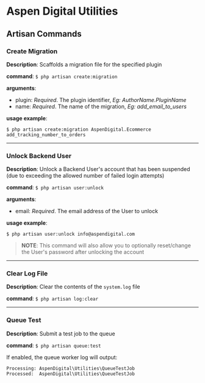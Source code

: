 # Aspen Digital Utilities

## Artisan Commands

### Create Migration

**Description**: Scaffolds a migration file for the specified plugin

**command**: `$ php artisan create:migration`

**arguments**:
 - plugin: *Required*. The plugin identifier, *Eg: AuthorName.PluginName*
 - name: *Required*. The name of the migration, *Eg: add_email_to_users*

**usage example**:

`$ php artisan create:migration AspenDigital.Ecommerce add_tracking_number_to_orders`

---
### Unlock Backend User

**Description**: Unlock a Backend User's account that has been suspended (due to exceeding the allowed number of failed login attempts)

**command**: `$ php artisan user:unlock`

**arguments**:
 - email: *Required*. The email address of the User to unlock

**usage example**:

`$ php artisan user:unlock info@aspendigital.com`

> **NOTE**: This command will also allow you to optionally reset/change the User's password after unlocking the account

---
### Clear Log File

**Description**: Clear the contents of the `system.log` file

**command**: `$ php artisan log:clear`

---
### Queue Test

**Description**: Submit a test job to the queue

**command**: `$ php artisan queue:test`

If enabled, the queue worker log will output:

```
Processing: AspenDigital\Utilities\QueueTestJob
Processed:  AspenDigital\Utilities\QueueTestJob
```
